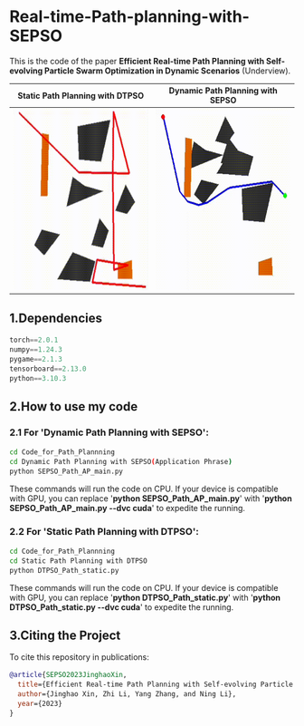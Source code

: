 # Real-time-Path-planning-with-SEPSO
This is the code of the paper **Efficient Real-time Path Planning with Self-evolving Particle Swarm Optimization in Dynamic Scenarios** (Underview). 

  |                           Static Path Planning with DTPSO                           |                         Dynamic Path Planning with SEPSO                          |
  | :----------------------------------------------------------: | :----------------------------------------------------------: |
  | <img src="https://github.com/XinJingHao/Real-time-Path-planning-with-SEPSO/blob/main/Code_for_Path_Plannning/Static%20Path%20Planning%20with%20DTPSO/static.gif" width="320" height="320"> | <img src="https://github.com/XinJingHao/Real-time-Path-planning-with-SEPSO/blob/main/Code_for_Path_Plannning/Dynamic%20Path%20Planning%20with%20SEPSO(Application%20Phrase)/dynamic.gif" width="320" height="320"> |

## 1.Dependencies 
```python
torch==2.0.1
numpy==1.24.3
pygame==2.1.3
tensorboard==2.13.0
python==3.10.3
```

## 2.How to use my code
### 2.1 For 'Dynamic Path Planning with SEPSO':
```bash
cd Code_for_Path_Plannning
cd Dynamic Path Planning with SEPSO(Application Phrase)
python SEPSO_Path_AP_main.py
```
These commands will run the code on CPU. If your device is compatible with GPU, you can replace '**python SEPSO_Path_AP_main.py**' with '**python SEPSO_Path_AP_main.py --dvc cuda**' to expedite the running.

### 2.2 For 'Static Path Planning with DTPSO':
```bash
cd Code_for_Path_Plannning
cd Static Path Planning with DTPSO
python DTPSO_Path_static.py
```
These commands will run the code on CPU. If your device is compatible with GPU, you can replace '**python DTPSO_Path_static.py**' with '**python DTPSO_Path_static.py --dvc cuda**' to expedite the running.


## 3.Citing the Project

To cite this repository in publications:

```bibtex
@article{SEPSO2023JinghaoXin,
  title={Efficient Real-time Path Planning with Self-evolving Particle Swarm Optimization in Dynamic Scenarios},
  author={Jinghao Xin, Zhi Li, Yang Zhang, and Ning Li},
  year={2023}
}
```

